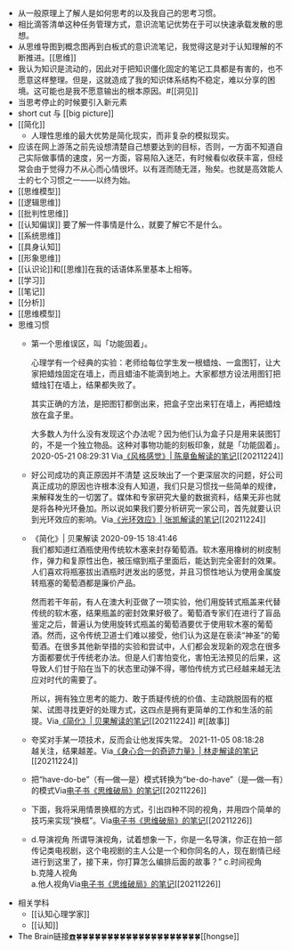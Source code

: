 - 从一般原理上了解人是如何思考的以及我自己的思考习惯。
- 相比滴答清单这种任务管理方式，意识流笔记优势在于可以快速承载发散的思想。
- 从思维导图到概念图再到白板式的意识流笔记，我觉得这是对于认知理解的不断推进。[[思维]]
- 我认为知识是流动的，因此对于把知识僵化固定的笔记工具都是有害的，也不愿意这样整理。但是，这就造成了我的知识体系结构不稳定，难以分享的困境。这可能也是我不愿意输出的根本原因。#[[洞见]]
- 当思考停止的时候要引入新元素
- short cut 与 [[big picture]]
- [[简化]]
    - 人理性思维的最大优势是简化现实，而非复杂的模拟现实。
- 应该在网上游荡之前先设想清楚自己想要达到的目标，否则，一方面不知道自己实际做事情的速度，另一方面，容易陷入迷茫，有时候看似收获丰富，但经常会由于觉得力不从心而心情很坏。以有涯而随无涯，殆矣。也就是高效能人士的七个习惯之一——以终为始。
- [[思维模型]]
- [[逻辑思维]]
- [[批判性思维]]
- [[认知偏误]] 要了解一件事情是什么，就要了解它不是什么。
- [[系统思维]]
- [[具身认知]]
- [[形象思维]]
- [[认识论]]和[[思维]]在我的话语体系里基本上相等。
- [[学习]]
- [[笔记]]
- [[分析]]
- [[思维模型]]
- 思维习惯
    - 第一个思维误区，叫「功能固着」。
      
      心理学有一个经典的实验：老师给每位学生发一根蜡烛、一盒图钉，让大家把蜡烛固定在墙上，而且蜡油不能滴到地上。大家都想方设法用图钉把蜡烛钉在墙上，结果都失败了。
      
      其实正确的方法，是把图钉都倒出来，把盒子空出来钉在墙上，再把蜡烛放在盒子里。
      
      大多数人为什么没有发现这个办法呢？因为他们认为盒子只是用来装图钉的，不是一个独立物品。这种对事物功能的刻板印象，就是「功能固着」。
                  2020-05-21 08:29:31         Via[《风格感觉》| 陈章鱼解读的笔记](https://app.yinxiang.com/shard/s63/nl/13797828/0a1519d5-5311-4115-be5a-7523d84db782/)[[20211224]] 
    - 好公司成功的真正原因并不清楚
      这反映出了一个更深层次的问题，好公司真正成功的原因也许根本没有人知道，我们只是习惯找一些简单的规律，来解释发生的一切罢了。媒体和专家研究大量的数据资料，结果无非也就是将各种光环叠加。所以说如果我们要分析研究一家公司，首先就要认识到光环效应的影响。Via[《光环效应》| 张凯解读的笔记](https://app.yinxiang.com/shard/s63/nl/13797828/678fdace-3768-473c-a51a-ca6cf0c73c2b/)[[20211224]] 
    - 《简化》| 贝果解读
      2020-09-15 18:41:46         
      我们都知道红酒瓶使用传统软木塞来封存葡萄酒。软木塞用橡树的树皮制作，弹力和复原性出色，被压缩到瓶子里面后，能达到完全密封的效果。人们喜欢将瓶塞拔出酒瓶时迸发出的感觉，并且习惯性地认为使用金属旋转瓶塞的葡萄酒都是廉价产品。
      
      然而若干年前，有人在澳大利亚做了一项实验，他们用旋转式瓶盖来代替传统的软木塞，结果瓶盖的密封效果好极了。葡萄酒专家们在进行了盲品鉴定之后，普遍认为使用旋转式瓶盖的葡萄酒要优于使用软木塞的葡萄酒。然而，这令传统卫道士们难以接受，他们认为这是在亵渎“神圣”的葡萄酒。在很多其他新举措的实验和尝试中，人们都会发现新的观念在很多方面都要优于传统老办法。但是人们害怕变化，害怕无法预见的后果，这导致人们甘于陷在当下的状态里动弹不得，哪怕传统方式已经越来越无法应对时代的需要了。
      
      所以，拥有独立思考的能力、敢于质疑传统的价值、主动跳脱固有的框架、试图寻找更好的处理方式，这四点是拥有更简单的工作和生活的前提。Via[《简化》| 贝果解读的笔记](https://app.yinxiang.com/shard/s63/nl/13797828/e7179334-c234-4b8c-b61b-d439498f494d/)[[20211224]] #[[故事]]
    - 夸奖对手某一项技术，反而会让他发挥失常。
       2021-11-05 08:18:28         
      越关注，结果越差。Via[《身心合一的奇迹力量》| 林走解读的笔记](https://app.yinxiang.com/shard/s63/nl/13797828/04284232-683b-4e06-99bd-dfd7ce71d411/)[[20211224]] 
    - 把“have-do-be”（有—做—是）模式转换为“be-do-have”（是—做—有）的模式Via[电子书《思维破局》的笔记](https://app.yinxiang.com/shard/s63/nl/13797828/ecc7de9d-2065-4c78-9be3-2965feb20f7e/)[[20211226]] 
    - 下面，我将采用情景换框的方式，引出四种不同的视角，并用四个简单的技巧来实现“换框”。Via[电子书《思维破局》的笔记](https://app.yinxiang.com/shard/s63/nl/13797828/ecc7de9d-2065-4c78-9be3-2965feb20f7e/)[[20211226]] 
    - d.导演视角
      所谓导演视角，试着想象一下，你是一名导演，你正在拍一部传记类电视剧，这个电视剧的主人公是一个和你同名的人，现在剧情已经进行到这里了，接下来，你打算怎么编排后面的故事？”
      c.时间视角        
      b.克隆人视角   
      a.他人视角Via[电子书《思维破局》的笔记](https://app.yinxiang.com/shard/s63/nl/13797828/ecc7de9d-2065-4c78-9be3-2965feb20f7e/)[[20211226]] 
- 相关学科
    - [[认知心理学家]]
    - [[认知]]
- The Brain链接[☎️](brain://api.thebrain.com/g7PXu0IyM0ucARb24SvxiA/RelDmV-dqU-W31BLg-GvNA/%E6%88%91%E7%9A%84%E6%80%9D%E7%BB%B4%E4%B9%A0%E6%83%AF)🍀🍀🍀🍀🍀🍀🍀🍀🍀🍀🍀🍀🍀🍀🍀🍀🍀🍀🍀🍀[[hongse]]
